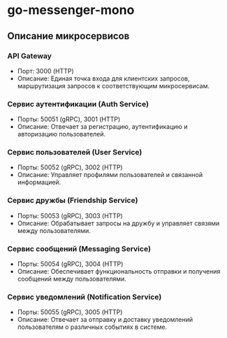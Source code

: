 # go-messenger-mono

## Описание микросервисов

### API Gateway
- Порт: 3000 (HTTP)
- Описание: Единая точка входа для клиентских запросов, маршрутизация запросов к соответствующим микросервисам.

### Сервис аутентификации (Auth Service)
- Порты: 50051 (gRPC), 3001 (HTTP)
- Описание: Отвечает за регистрацию, аутентификацию и авторизацию пользователей.

### Сервис пользователей (User Service)
- Порты: 50052 (gRPC), 3002 (HTTP)
- Описание: Управляет профилями пользователей и связанной информацией.

### Сервис дружбы (Friendship Service)
- Порты: 50053 (gRPC), 3003 (HTTP)
- Описание: Обрабатывает запросы на дружбу и управляет связями между пользователями.

### Сервис сообщений (Messaging Service)
- Порты: 50054 (gRPC), 3004 (HTTP)
- Описание: Обеспечивает функциональность отправки и получения сообщений между пользователями.

### Сервис уведомлений (Notification Service)
- Порты: 50055 (gRPC), 3005 (HTTP)
- Описание: Отвечает за отправку и доставку уведомлений пользователям о различных событиях в системе.